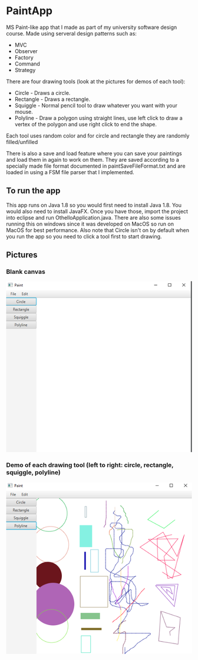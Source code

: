 # PaintApp
MS Paint-like app that I made as part of my university software design course. Made using serveral design patterns such as:
- MVC
- Observer
- Factory
- Command
- Strategy

There are four drawing tools (look at the pictures for demos of each tool):
- Circle - Draws a circle.
- Rectangle - Draws a rectangle.
- Squiggle - Normal pencil tool to draw whatever you want with your mouse.
- Polyline - Draw a polygon using straight lines, use left click to draw a vertex of the polygon and use right click to end the shape.

Each tool uses random color and for circle and rectangle they are randomly filled/unfilled

There is also a save and load feature where you can save your paintings and load them in again to work on them. They are saved according to a specially made file format documented in paintSaveFileFormat.txt and are loaded in using a FSM file parser that I implemented.

## To run the app
This app runs on Java 1.8 so you would first need to install Java 1.8. You would also need to install JavaFX. Once you have those, import the project into eclipse and run OthelloApplication.java. There are also some issues running this on windows since it was developed on MacOS so run on MacOS for best performance. Also note that Circle isn't on by default when you run the app so you need to click a tool first to start drawing.

## Pictures
### Blank canvas
![](./readme-images/pic1.png)
### Demo of each drawing tool (left to right: circle, rectangle, squiggle, polyline)
![](./readme-images/pic2.png)
